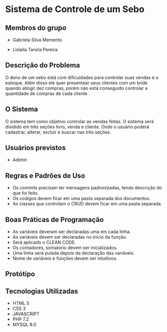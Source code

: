 # Sistema de Controle de um Sebo

## Membros do grupo

- Gabriela Silva Memento

- Lislaila Tarsila Pereira

## Descrição do Problema

O dono de um sebo está com dificuldades para controlar suas vendas e o estoque. Além disso ele quer presentear seus clientes com um bride quando atingir dez compras, porém não está conseguido controlar a quantidade de compras de cada cliente .

## O Sistema
O sistema tem como objetivo controlar as vendas feitas. O sistema será dividido em três seções livro, venda e cliente. Onde o usuário poderá  cadastrar, alterar, excluir e buscar nas três seções.

## Usuários previstos

- Adimin

## Regras e Padrões de Uso
- Os commits precisam ter mensagens padronizadas, tendo descrição do que foi feito.
- Os codigos devem ficar em uma pasta separada dos documentos.
- As classes que controlam o CRUD devem ficar em uma pasta separada.

## Boas Práticas de Programação
- As variáveis deveram ser declaradas uma em cada linha.
- As variáveis devem ser declaradas no início da função.
- Será aplicado o CLEAN CODE.
- Os contadores, somatório devem ser inicializados.
- Uma linha será pulada depois da declaração das variáveis.
- Nome de variáveis e funções devem ser intuitivos.



## Protótipo

## Tecnologias Utilizadas
  - HTML 5
  - CSS 3
  - JAVASCRIPT
  - PHP 7.2
  - MYSQL 8.0
  
